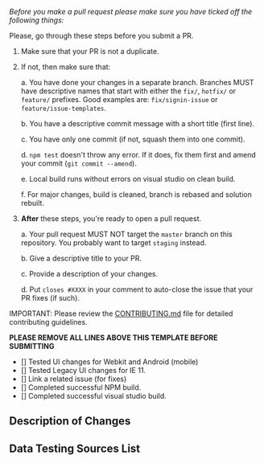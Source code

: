 *Before you make a pull request please make sure you have ticked off the following things:*

Please, go through these steps before you submit a PR.

1. Make sure that your PR is not a duplicate.
2. If not, then make sure that:

    a. You have done your changes in a separate branch. Branches MUST have descriptive names that start with either the `fix/`, `hotfix/` or `feature/` prefixes. Good examples are: `fix/signin-issue` or `feature/issue-templates`.

    b. You have a descriptive commit message with a short title (first line).

    c. You have only one commit (if not, squash them into one commit).

    d. `npm test` doesn't throw any error. If it does, fix them first and amend your commit (`git commit --amend`).
    
    e. Local build runs without errors on visual studio on clean build.
    
    f. For major changes, build is cleaned, branch is rebased and solution rebuilt.

3. **After** these steps, you're ready to open a pull request.

    a. Your pull request MUST NOT target the `master` branch on this repository. You probably want to target `staging` instead.

    b. Give a descriptive title to your PR.

    c. Provide a description of your changes.

    d. Put `closes #XXXX` in your comment to auto-close the issue that your PR fixes (if such).

IMPORTANT: Please review the [CONTRIBUTING.md](../CONTRIBUTING.md) file for detailed contributing guidelines.

**PLEASE REMOVE ALL LINES ABOVE THIS TEMPLATE BEFORE SUBMITTING**

* [] Tested UI changes for Webkit and Android (mobile)
* [] Tested Legacy UI changes for IE 11.
* [] Link a related issue (for fixes)
* [] Completed successful NPM build.
* [] Completed successful visual studio build.

## Description of Changes

## Data Testing Sources List

